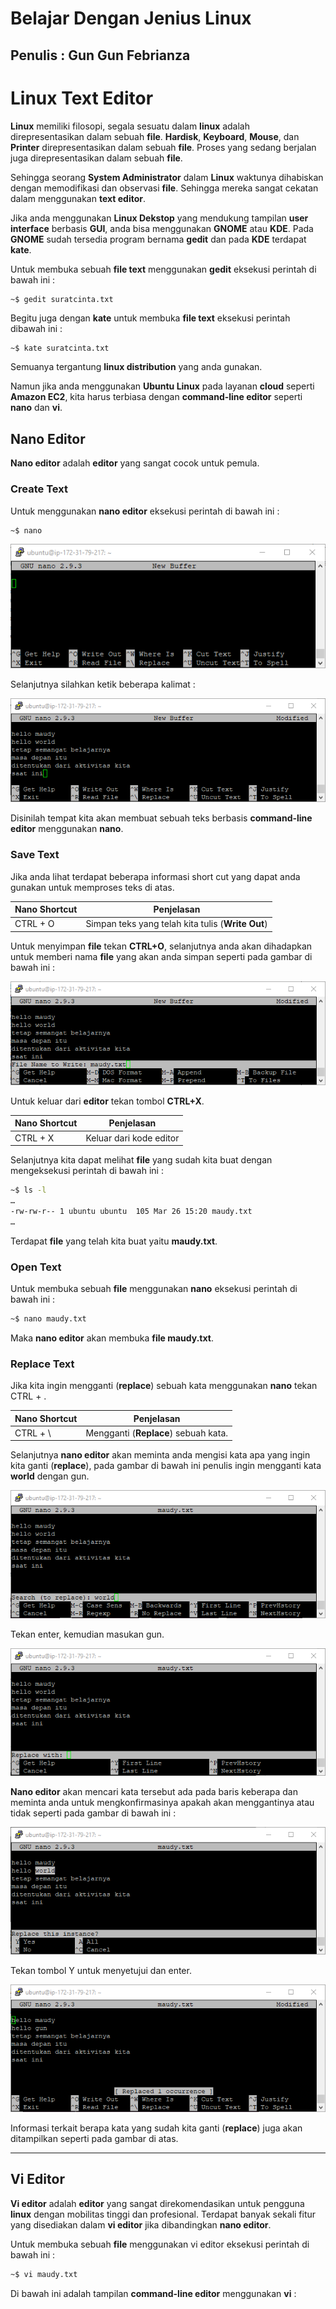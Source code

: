 # Belajar Dengan Jenius Linux

## Penulis : Gun Gun Febrianza

# Linux Text Editor

**Linux** memiliki filosopi, segala sesuatu dalam **linux** adalah direpresentasikan dalam sebuah **file**. **Hardisk**, **Keyboard**, **Mouse**, dan **Printer** direpresentasikan dalam sebuah **file**. Proses yang sedang berjalan juga direpresentasikan dalam sebuah **file**.

Sehingga seorang **System Administrator** dalam **Linux** waktunya dihabiskan dengan memodifikasi dan observasi **file**. Sehingga mereka sangat cekatan dalam menggunakan **text editor**.

Jika anda menggunakan **Linux Dekstop** yang mendukung tampilan **user interface** berbasis **GUI**, anda bisa menggunakan **GNOME** atau **KDE**. Pada **GNOME** sudah tersedia program bernama **gedit** dan pada **KDE** terdapat **kate**.

Untuk membuka sebuah **file text** menggunakan **gedit** eksekusi perintah di bawah ini :

```
~$ gedit suratcinta.txt
```

Begitu juga dengan **kate** untuk membuka **file text** eksekusi perintah dibawah ini :

```bash
~$ kate suratcinta.txt
```

Semuanya tergantung **linux distribution** yang anda gunakan.

Namun jika anda menggunakan **Ubuntu Linux** pada layanan **cloud** seperti **Amazon EC2**, kita harus terbiasa dengan **command-line editor** seperti **nano** dan **vi**.

## Nano Editor

**Nano editor** adalah **editor** yang sangat cocok untuk pemula.

### Create Text

Untuk menggunakan **nano editor** eksekusi perintah di bawah ini :

```bash
~$ nano
```

<img src="../assets/Editor-Nano.png" style="zoom:90%;" />

Selanjutnya silahkan ketik beberapa kalimat :

<img src="../assets/Editor-Nano2.png" style="zoom:90%;" />

Disinilah tempat kita akan membuat sebuah teks berbasis **command-line editor** menggunakan **nano**.

### Save Text

Jika anda lihat terdapat beberapa informasi short cut yang dapat anda gunakan untuk memproses teks di atas.

| Nano Shortcut | Penjelasan                                        |
| ------------- | ------------------------------------------------- |
| CTRL + O      | Simpan teks yang telah kita tulis (**Write Out**) |

Untuk menyimpan **file** tekan **CTRL+O**, selanjutnya anda akan dihadapkan untuk memberi nama **file** yang akan anda simpan seperti pada gambar di bawah ini :

<img src="../assets/Editor-Nano3.png" style="zoom:90%;" />

Untuk keluar dari **editor** tekan tombol **CTRL+X**.

| Nano Shortcut | Penjelasan              |
| ------------- | ----------------------- |
| CTRL + X      | Keluar dari kode editor |

Selanjutnya kita dapat melihat **file** yang sudah kita buat dengan mengeksekusi perintah di bawah ini :

```bash
~$ ls -l
…
-rw-rw-r-- 1 ubuntu ubuntu  105 Mar 26 15:20 maudy.txt
…
```

Terdapat **file** yang telah kita buat yaitu **maudy.txt**.

### Open Text

Untuk membuka sebuah **file** menggunakan **nano** eksekusi perintah di bawah ini :

```bash
~$ nano maudy.txt
```

Maka **nano editor** akan membuka **file maudy.txt**.

### Replace Text

Jika kita ingin mengganti (**replace**) sebuah kata menggunakan **nano** tekan CTRL + \.

| Nano Shortcut | Penjelasan                           |
| ------------- | ------------------------------------ |
| CTRL + \      | Mengganti (**Replace**) sebuah kata. |

Selanjutnya **nano editor** akan meminta anda mengisi kata apa yang ingin kita ganti (**replace**), pada gambar di bawah ini penulis ingin mengganti kata **world** dengan gun.

<img src="../assets/Editor-Nano4.png" style="zoom:90%;" />

Tekan enter, kemudian masukan gun.

<img src="../assets/Editor-Nano5.png" style="zoom:90%;" />

**Nano editor** akan mencari kata tersebut ada pada baris keberapa dan meminta anda untuk mengkonfirmasinya apakah akan menggantinya atau tidak seperti pada gambar di bawah ini :

<img src="../assets/Editor-Nano6.png" style="zoom:90%;" />

Tekan tombol Y untuk menyetujui dan enter.

<img src="../assets/Editor-Nano7.png" style="zoom:90%;" />

Informasi terkait berapa kata yang sudah kita ganti (**replace**) juga akan ditampilkan seperti pada gambar di atas.

--------------



## Vi Editor

**Vi editor** adalah **editor** yang sangat direkomendasikan untuk pengguna **linux** dengan mobilitas tinggi dan profesional. Terdapat banyak sekali fitur yang disediakan dalam **vi editor** jika dibandingkan **nano editor**.

Untuk membuka sebuah **file** menggunakan vi editor eksekusi perintah di bawah ini :

```bash
~$ vi maudy.txt
```

Di bawah ini adalah tampilan **command-line editor** menggunakan **vi** :

